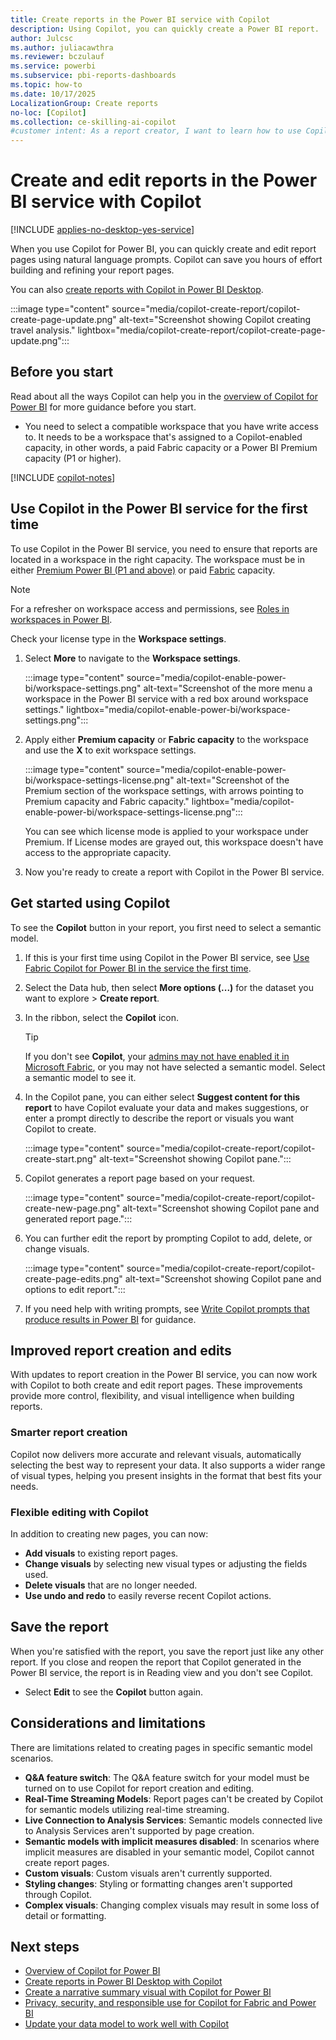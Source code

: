 ```yaml
---
title: Create reports in the Power BI service with Copilot
description: Using Copilot, you can quickly create a Power BI report.
author: Julcsc
ms.author: juliacawthra
ms.reviewer: bczulauf
ms.service: powerbi
ms.subservice: pbi-reports-dashboards
ms.topic: how-to
ms.date: 10/17/2025
LocalizationGroup: Create reports
no-loc: [Copilot]
ms.collection: ce-skilling-ai-copilot
#customer intent: As a report creator, I want to learn how to use Copilot in the Power BI service to create a Power BI report quickly.
---
```


# Create and edit reports in the Power BI service with Copilot

[!INCLUDE [applies-no-desktop-yes-service](../includes/applies-no-desktop-yes-service.md)]

When you use Copilot for Power BI, you can quickly create and edit report pages using natural language prompts. Copilot can save you hours of effort building and refining your report pages. 

You can also [create reports with Copilot in Power BI Desktop](copilot-create-desktop-report.md).

:::image type="content" source="media/copilot-create-report/copilot-create-page-update.png" alt-text="Screenshot showing Copilot creating travel analysis." lightbox="media/copilot-create-report/copilot-create-page-update.png":::

## Before you start

Read about all the ways Copilot can help you in the [overview of Copilot for Power BI](copilot-introduction.md) for more guidance before you start.

- You need to select a compatible workspace that you have write access to. It needs to be a workspace that's assigned to a Copilot-enabled capacity, in other words, a paid Fabric capacity or a Power BI Premium capacity (P1 or higher).

[!INCLUDE [copilot-notes](../includes/copilot-notes.md)]

## Use Copilot in the Power BI service for the first time

To use Copilot in the Power BI service, you need to ensure that reports are located in a workspace in the right capacity. The workspace must be in either [Premium Power BI (P1 and above)](../enterprise/service-premium-features.md) or paid [Fabric](/fabric/enterprise/licenses) capacity.

> [!NOTE]
> For a refresher on workspace access and permissions, see [Roles in workspaces in Power BI](/power-bi/collaborate-share/service-roles-new-workspaces).

Check your license type in the **Workspace settings**.

1. Select **More** to navigate to the **Workspace settings**.

    :::image type="content" source="media/copilot-enable-power-bi/workspace-settings.png" alt-text="Screenshot of the more menu a workspace in the Power BI service with a red box around workspace settings." lightbox="media/copilot-enable-power-bi/workspace-settings.png":::

1. Apply either **Premium capacity** or **Fabric capacity** to the workspace and use the **X** to exit workspace settings.

    :::image type="content" source="media/copilot-enable-power-bi/workspace-settings-license.png" alt-text="Screenshot of the Premium section of the workspace settings, with arrows pointing to Premium capacity and Fabric capacity." lightbox="media/copilot-enable-power-bi/workspace-settings-license.png":::

    You can see which license mode is applied to your workspace under Premium. If License modes are grayed out, this workspace doesn't have access to the appropriate capacity.

1. Now you're ready to create a report with Copilot in the Power BI service.

## Get started using Copilot

To see the **Copilot** button in your report, you first need to select a semantic model.

1. If this is your first time using Copilot in the Power BI service, see [Use Fabric Copilot for Power BI in the service the first time](copilot-enable-power-bi.md#use-copilot-for-power-bi-in-the-service).

1. Select the Data hub, then select **More options (...)** for the dataset you want to explore > **Create report**.
1. In the ribbon, select the **Copilot** icon.

    > [!TIP]
    > If you don't see **Copilot**, your [admins may not have enabled it in Microsoft Fabric](/fabric/get-started/copilot-fabric-overview), or you may not have selected a semantic model. Select a semantic model to see it.

1. In the Copilot pane, you can either select **Suggest content for this report** to have Copilot evaluate your data and makes suggestions, or enter a prompt directly to describe the report or visuals you want Copilot to create.

    :::image type="content" source="media/copilot-create-report/copilot-create-start.png" alt-text="Screenshot showing Copilot pane.":::

1. Copilot generates a report page based on your request.
    
    :::image type="content" source="media/copilot-create-report/copilot-create-new-page.png" alt-text="Screenshot showing Copilot pane and generated report page.":::

1. You can further edit the report by prompting Copilot to add, delete, or change visuals.

    :::image type="content" source="media/copilot-create-report/copilot-create-page-edits.png" alt-text="Screenshot showing Copilot pane and options to edit report.":::

1. If you need help with writing prompts, see [Write Copilot prompts that produce results in Power BI](copilot-prompts-report-pages.md) for guidance.

## Improved report creation and edits

With updates to report creation in the Power BI service, you can now work with Copilot to both create and edit report pages. These improvements provide more control, flexibility, and visual intelligence when building reports.

### Smarter report creation

Copilot now delivers more accurate and relevant visuals, automatically selecting the best way to represent your data. It also supports a wider range of visual types, helping you present insights in the format that best fits your needs.

### Flexible editing with Copilot

In addition to creating new pages, you can now:

- **Add visuals** to existing report pages.  
- **Change visuals** by selecting new visual types or adjusting the fields used.  
- **Delete visuals** that are no longer needed.  
- **Use undo and redo** to easily reverse recent Copilot actions.

## Save the report

When you're satisfied with the report, you save the report just like any other report. If you close and reopen the report that Copilot generated in the Power BI service, the report is in Reading view and you don't see Copilot.

- Select **Edit** to see the **Copilot** button again. 

## Considerations and limitations

There are limitations related to creating pages in specific semantic model scenarios.

- **Q&A feature switch**: The Q&A feature switch for your model must be turned on to use Copilot for report creation and editing.
- **Real-Time Streaming Models**: Report pages can't be created by Copilot for semantic models utilizing real-time streaming.
- **Live Connection to Analysis Services**: Semantic models connected live to Analysis Services aren't supported by page creation.
- **Semantic models with implicit measures disabled**: In scenarios where implicit measures are disabled in your semantic model, Copilot cannot create report pages.
- **Custom visuals**: Custom visuals aren't currently supported.
- **Styling changes**: Styling or formatting changes aren't supported through Copilot.
- **Complex visuals**: Changing complex visuals may result in some loss of detail or formatting.
  
## Next steps

- [Overview of Copilot for Power BI](copilot-introduction.md)
- [Create reports in Power BI Desktop with Copilot](copilot-create-desktop-report.md)
- [Create a narrative summary visual with Copilot for Power BI](copilot-create-narrative.md)
- [Privacy, security, and responsible use for Copilot for Fabric and Power BI](/fabric/get-started/copilot-power-bi-privacy-security)
- [Update your data model to work well with Copilot](copilot-evaluate-data.md)
